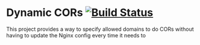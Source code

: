 # Dynamic CORs [![Build Status](https://travis-ci.org/globocom/lua-dynamic-cors.svg?branch=master)](https://travis-ci.org/globocom/lua-dynamic-cors)

This project provides a way to specify allowed domains to do CORs without having to update the Nginx config every time it needs to